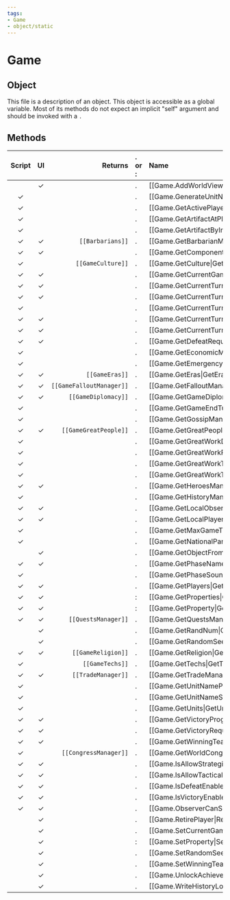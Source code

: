 ```yaml
---
tags:
- Game
- object/static
---
```

# Game
## Object
This file is a description of an object. This object is accessible as a global variable. Most of its methods do not expect an implicit "self" argument and should be invoked with a `.`

## Methods
| Script | UI  | Returns | . or : | Name | Arguments |
|:------:|:---:| -------:|:---- |:---- |:--------- |
| |✓||.|[[Game.AddWorldViewText\|AddWorldViewText]]||
|✓| ||.|[[Game.GenerateUnitName\|GenerateUnitName]]||
|✓| ||.|[[Game.GetActivePlayerCount\|GetActivePlayerCount]]||
|✓| ||.|[[Game.GetArtifactAtPlot\|GetArtifactAtPlot]]||
|✓| ||.|[[Game.GetArtifactByIndex\|GetArtifactByIndex]]||
|✓|✓|<code>[[Barbarians]]<code/>|.|[[Game.GetBarbarianManager\|GetBarbarianManager]]||
|✓|✓||.|[[Game.GetComponentID\|GetComponentID]]||
|✓| |<code>[[GameCulture]]<code/>|.|[[Game.GetCulture\|GetCulture]]||
|✓|✓||.|[[Game.GetCurrentGameTurn\|GetCurrentGameTurn]]||
|✓|✓||.|[[Game.GetCurrentTurnPhase\|GetCurrentTurnPhase]]||
|✓|✓||.|[[Game.GetCurrentTurnPhaseName\|GetCurrentTurnPhaseName]]||
|✓| ||.|[[Game.GetCurrentTurnPhaseSound\|GetCurrentTurnPhaseSound]]||
|✓|✓||.|[[Game.GetCurrentTurnSegment\|GetCurrentTurnSegment]]||
|✓|✓||.|[[Game.GetCurrentTurnSegmentName\|GetCurrentTurnSegmentName]]||
|✓|✓||.|[[Game.GetDefeatRequirements\|GetDefeatRequirements]]||
|✓| ||.|[[Game.GetEconomicManager\|GetEconomicManager]]||
|✓| ||.|[[Game.GetEmergencyManager\|GetEmergencyManager]]||
|✓|✓|<code>[[GameEras]]<code/>|.|[[Game.GetEras\|GetEras]]||
|✓|✓|<code>[[GameFalloutManager]]<code/>|.|[[Game.GetFalloutManager\|GetFalloutManager]]||
|✓|✓|<code>[[GameDiplomacy]]<code/>|.|[[Game.GetGameDiplomacy\|GetGameDiplomacy]]||
|✓| ||.|[[Game.GetGameEndTurn\|GetGameEndTurn]]||
|✓| ||.|[[Game.GetGossipManager\|GetGossipManager]]||
|✓|✓|<code>[[GameGreatPeople]]<code/>|.|[[Game.GetGreatPeople\|GetGreatPeople]]||
|✓| ||.|[[Game.GetGreatWorkDataFromIndex\|GetGreatWorkDataFromIndex]]||
|✓| ||.|[[Game.GetGreatWorkPlayer\|GetGreatWorkPlayer]]||
|✓| ||.|[[Game.GetGreatWorkType\|GetGreatWorkType]]||
|✓| ||.|[[Game.GetGreatWorkTypeFromIndex\|GetGreatWorkTypeFromIndex]]||
|✓|✓||.|[[Game.GetHeroesManager\|GetHeroesManager]]||
|✓| ||.|[[Game.GetHistoryManager\|GetHistoryManager]]||
|✓|✓||.|[[Game.GetLocalObserver\|GetLocalObserver]]||
|✓|✓||.|[[Game.GetLocalPlayer\|GetLocalPlayer]]||
|✓| ||.|[[Game.GetMaxGameTurns\|GetMaxGameTurns]]||
|✓| ||.|[[Game.GetNationalParks\|GetNationalParks]]||
| |✓||.|[[Game.GetObjectFromComponentID\|GetObjectFromComponentID]]||
|✓|✓||.|[[Game.GetPhaseName\|GetPhaseName]]||
|✓| ||.|[[Game.GetPhaseSound\|GetPhaseSound]]||
|✓|✓||.|[[Game.GetPlayers\|GetPlayers]]||
|✓|✓||:|[[Game.GetProperties\|GetProperties]]||
|✓|✓||:|[[Game.GetProperty\|GetProperty]]||
|✓|✓|<code>[[QuestsManager]]<code/>|.|[[Game.GetQuestsManager\|GetQuestsManager]]||
| |✓||.|[[Game.GetRandNum\|GetRandNum]]||
| |✓||.|[[Game.GetRandomSeed\|GetRandomSeed]]||
|✓|✓|<code>[[GameReligion]]<code/>|.|[[Game.GetReligion\|GetReligion]]||
|✓| |<code>[[GameTechs]]<code/>|.|[[Game.GetTechs\|GetTechs]]||
|✓|✓|<code>[[TradeManager]]<code/>|.|[[Game.GetTradeManager\|GetTradeManager]]||
|✓| ||.|[[Game.GetUnitNamePrefix\|GetUnitNamePrefix]]||
|✓| ||.|[[Game.GetUnitNameSuffix\|GetUnitNameSuffix]]||
|✓| ||.|[[Game.GetUnits\|GetUnits]]||
|✓|✓||.|[[Game.GetVictoryProgressForTeam\|GetVictoryProgressForTeam]]||
|✓|✓||.|[[Game.GetVictoryRequirements\|GetVictoryRequirements]]||
|✓|✓||.|[[Game.GetWinningTeam\|GetWinningTeam]]||
|✓| |<code>[[CongressManager]]<code/>|.|[[Game.GetWorldCongress\|GetWorldCongress]]||
|✓|✓||.|[[Game.IsAllowStrategicCommands\|IsAllowStrategicCommands]]||
|✓|✓||.|[[Game.IsAllowTacticalCommands\|IsAllowTacticalCommands]]||
|✓|✓||.|[[Game.IsDefeatEnabled\|IsDefeatEnabled]]||
|✓|✓||.|[[Game.IsVictoryEnabled\|IsVictoryEnabled]]||
|✓|✓||.|[[Game.ObserverCanSeePlayer\|ObserverCanSeePlayer]]||
| |✓||.|[[Game.RetirePlayer\|RetirePlayer]]||
| |✓||.|[[Game.SetCurrentGameTurn\|SetCurrentGameTurn]]||
| |✓||:|[[Game.SetProperty\|SetProperty]]||
| |✓||.|[[Game.SetRandomSeed\|SetRandomSeed]]||
| |✓||.|[[Game.SetWinningTeam\|SetWinningTeam]]||
| |✓||.|[[Game.UnlockAchievement\|UnlockAchievement]]||
| |✓||.|[[Game.WriteHistoryLog\|WriteHistoryLog]]||
